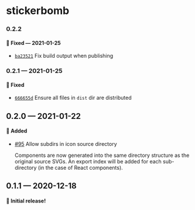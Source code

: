 # stickerbomb

### 0.2.2

#### 🐛 Fixed — 2021-01-25

- [`ba23521`](https://github.com/showbie/backpack/commit/ba23521ea9501281c6487b4fa1e985cc26b94e32) Fix build output when publishing

### 0.2.1 — 2021-01-25

#### 🐛 Fixed

- [`666655d`](https://github.com/showbie/backpack/commit/666655d0a2a5597faba3b6b35be82a2533345b08) Ensure all files in `dist` dir are distributed

## 0.2.0 — 2021-01-22

#### 🎁 Added

- [#95](https://github.com/showbie/backpack/pull/95) Allow subdirs in icon source directory

  Components are now generated into the same directory structure as
  the original source SVGs. An export index will be added for each
  sub-directory (in the case of React components).

## 0.1.1 — 2020-12-18

#### 🎉 Initial release!
